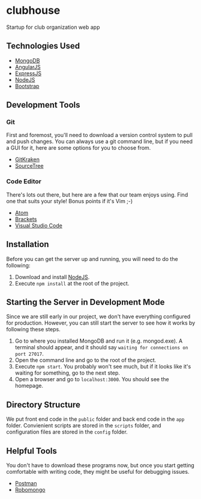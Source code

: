 # clubhouse
Startup for club organization web app

## Technologies Used
* [MongoDB](https://www.mongodb.com/)
* [AngularJS](https://angularjs.org/)
* [ExpressJS](https://expressjs.com/)
* [NodeJS](https://nodejs.org/en/)
* [Bootstrap](http://getbootstrap.com/)

## Development Tools

### Git

First and foremost, you'll need to download a version control system to pull and push changes. You can always use a git command line, but if you need a GUI for it, here are some options for you to choose from.

* [GitKraken](https://www.gitkraken.com/)
* [SourceTree](https://www.sourcetreeapp.com/)

### Code Editor

There's lots out there, but here are a few that our team enjoys using. Find one that suits your style! Bonus points if it's Vim ;-)

* [Atom](https://atom.io/)
* [Brackets](http://brackets.io/)
* [Visual Studio Code](https://code.visualstudio.com/)

## Installation

Before you can get the server up and running, you will need to do the following:

1. Download and install [NodeJS](https://nodejs.org/en/).
2. Execute `npm install` at the root of the project.

## Starting the Server in Development Mode

Since we are still early in our project, we don't have everything configured for production. However, you can still start the server to see how it works by following these steps.

1. Go to where you installed MongoDB and run it (e.g. mongod.exe). A terminal should appear, and it should say `waiting for connections on port 27017`.
2. Open the command line and go to the root of the project.
3. Execute `npm start`. You probably won't see much, but if it looks like it's waiting for something, go to the next step.
4. Open a browser and go to `localhost:3000`. You should see the homepage.

## Directory Structure

We put front end code in the `public` folder and back end code in the `app` folder. Convienient scripts are stored in the `scripts` folder, and configuration files are stored in the `config` folder.

## Helpful Tools

You don't have to download these programs now, but once you start getting comfortable with writing code, they might be useful for debugging issues.

* [Postman](https://www.getpostman.com/)
* [Robomongo](https://robomongo.org/)
